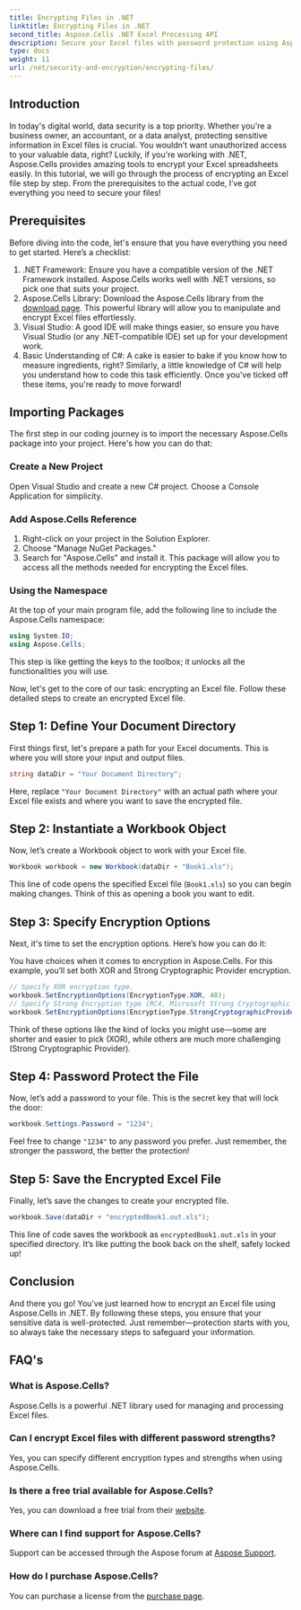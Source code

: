 ```yaml
---
title: Encrypting Files in .NET
linktitle: Encrypting Files in .NET
second_title: Aspose.Cells .NET Excel Processing API
description: Secure your Excel files with password protection using Aspose.Cells for .NET. This guide walks you through step-by-step encryption.
type: docs
weight: 11
url: /net/security-and-encryption/encrypting-files/
---
```

## Introduction
In today's digital world, data security is a top priority. Whether you're a business owner, an accountant, or a data analyst, protecting sensitive information in Excel files is crucial. You wouldn’t want unauthorized access to your valuable data, right? Luckily, if you're working with .NET, Aspose.Cells provides amazing tools to encrypt your Excel spreadsheets easily. In this tutorial, we will go through the process of encrypting an Excel file step by step. From the prerequisites to the actual code, I’ve got everything you need to secure your files!
## Prerequisites
Before diving into the code, let's ensure that you have everything you need to get started. Here’s a checklist:
1. .NET Framework: Ensure you have a compatible version of the .NET Framework installed. Aspose.Cells works well with .NET versions, so pick one that suits your project.
2. Aspose.Cells Library: Download the Aspose.Cells library from the [download page](https://releases.aspose.com/cells/net/). This powerful library will allow you to manipulate and encrypt Excel files effortlessly.
3. Visual Studio: A good IDE will make things easier, so ensure you have Visual Studio (or any .NET-compatible IDE) set up for your development work.
4. Basic Understanding of C#: A cake is easier to bake if you know how to measure ingredients, right? Similarly, a little knowledge of C# will help you understand how to code this task efficiently.
Once you’ve ticked off these items, you're ready to move forward!
## Importing Packages
The first step in our coding journey is to import the necessary Aspose.Cells package into your project. Here's how you can do that:
### Create a New Project
Open Visual Studio and create a new C# project. Choose a Console Application for simplicity.
### Add Aspose.Cells Reference
1. Right-click on your project in the Solution Explorer.
2. Choose "Manage NuGet Packages."
3. Search for "Aspose.Cells" and install it.
This package will allow you to access all the methods needed for encrypting the Excel files.
### Using the Namespace
At the top of your main program file, add the following line to include the Aspose.Cells namespace:
```csharp
using System.IO;
using Aspose.Cells;
```
This step is like getting the keys to the toolbox; it unlocks all the functionalities you will use.

Now, let's get to the core of our task: encrypting an Excel file. Follow these detailed steps to create an encrypted Excel file.
## Step 1: Define Your Document Directory
First things first, let's prepare a path for your Excel documents. This is where you will store your input and output files.
```csharp
string dataDir = "Your Document Directory";
```
Here, replace `"Your Document Directory"` with an actual path where your Excel file exists and where you want to save the encrypted file.
## Step 2: Instantiate a Workbook Object
Now, let’s create a Workbook object to work with your Excel file.
```csharp
Workbook workbook = new Workbook(dataDir + "Book1.xls");
```
This line of code opens the specified Excel file (`Book1.xls`) so you can begin making changes. Think of this as opening a book you want to edit.
## Step 3: Specify Encryption Options
Next, it's time to set the encryption options. Here’s how you can do it:

You have choices when it comes to encryption in Aspose.Cells. For this example, you’ll set both XOR and Strong Cryptographic Provider encryption. 
```csharp
// Specify XOR encryption type.
workbook.SetEncryptionOptions(EncryptionType.XOR, 40);
// Specify Strong Encryption type (RC4, Microsoft Strong Cryptographic Provider).
workbook.SetEncryptionOptions(EncryptionType.StrongCryptographicProvider, 128);
```
Think of these options like the kind of locks you might use—some are shorter and easier to pick (XOR), while others are much more challenging (Strong Cryptographic Provider).
## Step 4: Password Protect the File
Now, let’s add a password to your file. This is the secret key that will lock the door:
```csharp
workbook.Settings.Password = "1234";
```
Feel free to change `"1234"` to any password you prefer. Just remember, the stronger the password, the better the protection!
## Step 5: Save the Encrypted Excel File
Finally, let’s save the changes to create your encrypted file.
```csharp
workbook.Save(dataDir + "encryptedBook1.out.xls");
```
This line of code saves the workbook as `encryptedBook1.out.xls` in your specified directory. It’s like putting the book back on the shelf, safely locked up!
## Conclusion
And there you go! You've just learned how to encrypt an Excel file using Aspose.Cells in .NET. By following these steps, you ensure that your sensitive data is well-protected. Just remember—protection starts with you, so always take the necessary steps to safeguard your information. 
## FAQ's
### What is Aspose.Cells?
Aspose.Cells is a powerful .NET library used for managing and processing Excel files.
### Can I encrypt Excel files with different password strengths?
Yes, you can specify different encryption types and strengths when using Aspose.Cells.
### Is there a free trial available for Aspose.Cells?
Yes, you can download a free trial from their [website](https://releases.aspose.com/).
### Where can I find support for Aspose.Cells?
Support can be accessed through the Aspose forum at [Aspose Support](https://forum.aspose.com/c/cells/9).
### How do I purchase Aspose.Cells?
You can purchase a license from the [purchase page](https://purchase.aspose.com/buy).
